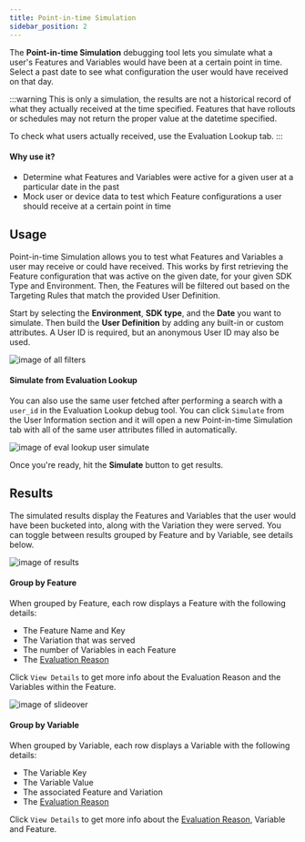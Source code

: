```yaml
---
title: Point-in-time Simulation
sidebar_position: 2
---
```


The **Point-in-time Simulation** debugging tool lets you simulate what a user's Features and Variables would have been at a certain point in time. Select a past date to see what configuration the user would have received on that day.

:::warning
This is only a simulation, the results are not a historical record of what they actually received at the time specified. Features that have rollouts or schedules may not return the proper value at the datetime specified.

To check what users actually received, use the Evaluation Lookup tab.
:::

#### Why use it?

- Determine what Features and Variables were active for a given user at a particular date in the past
- Mock user or device data to test which Feature configurations a user should receive at a certain point in time

## Usage

Point-in-time Simulation allows you to test what Features and Variables a user may receive or could have received. This works by first retrieving the Feature configuration that was active on the given date, for your given SDK Type and Environment. Then, the Features will be filtered out based on the Targeting Rules that match the provided User Definition.

Start by selecting the **Environment**, **SDK type**, and the **Date** you want to simulate. Then build the **User Definition** by adding any built-in or custom attributes. A User ID is required, but an anonymous User ID may also be used.

![image of all filters](/pit-simulation-search.png)

#### Simulate from Evaluation Lookup

You can also use the same user fetched after performing a search with a `user_id` in the Evaluation Lookup debug tool. You can click `Simulate` from the User Information section and it will open a new Point-in-time Simulation tab with all of the same user attributes filled in automatically.

![image of eval lookup user simulate](/pit-simulation-eval-lookup.png)

Once you're ready, hit the **Simulate** button to get results.

## Results

The simulated results display the Features and Variables that the user would have been bucketed into, along with the Variation they were served. You can toggle between results grouped by Feature and by Variable, see details below.

![image of results](/pit-simulation-results.png)

#### Group by Feature

When grouped by Feature, each row displays a Feature with the following details:
- The Feature Name and Key
- The Variation that was served
- The number of Variables in each Feature
- The [Evaluation Reason](/sdk/features/#evaluation-reasons)

Click `View Details` to get more info about the Evaluation Reason and the Variables within the Feature.

![image of slideover](/pit-simulation-slideover.png)

#### Group by Variable

When grouped by Variable, each row displays a Variable with the following details:
- The Variable Key
- The Variable Value
- The associated Feature and Variation
- The [Evaluation Reason](/sdk/features/#evaluation-reasons)

Click `View Details` to get more info about the [Evaluation Reason](/sdk/features/#evaluation-reasons), Variable and Feature.